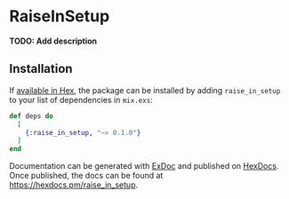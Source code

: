 # RaiseInSetup

**TODO: Add description**

## Installation

If [available in Hex](https://hex.pm/docs/publish), the package can be installed
by adding `raise_in_setup` to your list of dependencies in `mix.exs`:

```elixir
def deps do
  [
    {:raise_in_setup, "~> 0.1.0"}
  ]
end
```

Documentation can be generated with [ExDoc](https://github.com/elixir-lang/ex_doc)
and published on [HexDocs](https://hexdocs.pm). Once published, the docs can
be found at <https://hexdocs.pm/raise_in_setup>.

